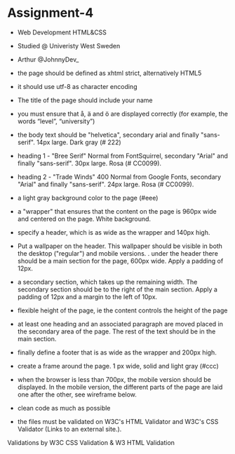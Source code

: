 # Assignment-4
- Web Development HTML&amp;CSS
- Studied @ Univeristy West Sweden
- Arthur @JohnnyDev_



- the page should be defined as xhtml strict, alternatively HTML5
- it should use utf-8 as character encoding
- The title of the page should include your name
- you must ensure that å, ä and ö are displayed correctly (for example, the words “level”, “university”)
- the body text should be "helvetica", secondary arial and finally "sans-serif". 14px large. Dark gray (# 222)
- heading 1 - "Bree Serif" Normal from FontSquirrel, secondary "Arial" and finally "sans-serif". 30px large. Rosa (# CC0099).
- heading 2 - "Trade Winds" 400 Normal from Google Fonts, secondary "Arial" and finally "sans-serif". 24px large. Rosa (# CC0099).
- a light gray background color to the page (#eee)
- a "wrapper" that ensures that the content on the page is 960px wide and centered on the page. White background.
- specify a header, which is as wide as the wrapper and 140px high.
- Put a wallpaper on the header. This wallpaper should be visible in both the desktop ("regular") and mobile versions.
. under the header there should be a main section for the page, 600px wide. Apply a padding of 12px.
- a secondary section, which takes up the remaining width. The secondary section should be to the right of the main section. Apply a padding of 12px and a margin to the left of     10px.
- flexible height of the page, ie the content controls the height of the page
- at least one heading and an associated paragraph are moved placed in the secondary area of the page. The rest of the text should be in the main section.
- finally define a footer that is as wide as the wrapper and 200px high.
- create a frame around the page. 1 px wide, solid and light gray (#ccc)
- when the browser is less than 700px, the mobile version should be displayed. In the mobile version, the different parts of the page are laid one after the other, see wireframe     below.
- clean code as much as possible
- the files must be validated on W3C's HTML Validator and W3C's CSS Validator (Links to an external site.).

Validations by W3C CSS Validation & W3 HTML Validation
